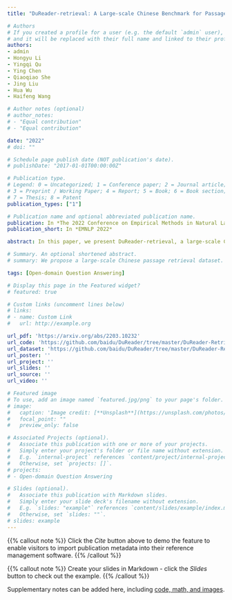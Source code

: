 ```yaml
---
title: "DuReader-retrieval: A Large-scale Chinese Benchmark for Passage Retrieval from Web Search Engine"

# Authors
# If you created a profile for a user (e.g. the default `admin` user), write the username (folder name) here 
# and it will be replaced with their full name and linked to their profile.
authors:
- admin
- Hongyu Li
- Yingqi Qu
- Ying Chen
- Qiaoqiao She
- Jing Liu
- Hua Wu
- Haifeng Wang

# Author notes (optional)
# author_notes:
# - "Equal contribution"
# - "Equal contribution"

date: "2022"
# doi: ""

# Schedule page publish date (NOT publication's date).
# publishDate: "2017-01-01T00:00:00Z"

# Publication type.
# Legend: 0 = Uncategorized; 1 = Conference paper; 2 = Journal article;
# 3 = Preprint / Working Paper; 4 = Report; 5 = Book; 6 = Book section;
# 7 = Thesis; 8 = Patent
publication_types: ["1"]

# Publication name and optional abbreviated publication name.
publication: In *The 2022 Conference on Empirical Methods in Natural Language Processing*
publication_short: In *EMNLP 2022*

abstract: In this paper, we present DuReader-retrieval, a large-scale Chinese dataset for passage retrieval. DuReader-retrieval contains more than 90K queries and over 8M unique passages from Baidu search. To ensure the quality of our benchmark and address the shortcomings in other existing datasets, we (1) reduce the false negatives in development and testing sets by pooling the results from multiple retrievers with human annotations, (2) and remove the training queries that are semantically similar to the development and testing queries. Additionally, we provide two out-of-domain testing sets for cross-domain evaluation, as well as a cross-lingual set that has been manually translated for cross-lingual retrieval. The experiments demonstrate that DuReader-retrieval is challenging and there is still plenty of room for improvement, e.g. salient phrase and syntax mismatch between query and paragraph. These experimental results show that the dense retriever does not generalize well across domains, and cross-lingual retrieval is essentially challenging. DuReader-retrieval is publicly available.

# Summary. An optional shortened abstract.
# summary: We propose a large-scale Chinese passage retrieval dataset. We mainly try to improve the problems that exist in popular English dataset, such as false negatives and testing data leakage, which have been proved to hinder the evaluation of neural retrieval models based on pre-trained language models. In addition, we select and provide two out-of-domain evaluation sets and a Chinese-English cross-lingual retrieval set to facilitate the evaluation of corresponding subtasks. Experiments and analyses of baselines show that passage retrieval is still challenging, e.g., weak domain generalization, factual consistency, grammatical consistency, etc. are still challenging for the recent neural retrieval models.

tags: [Open-domain Question Answering]

# Display this page in the Featured widget?
# featured: true

# Custom links (uncomment lines below)
# links:
# - name: Custom Link
#   url: http://example.org

url_pdf: 'https://arxiv.org/abs/2203.10232'
url_code: 'https://github.com/baidu/DuReader/tree/master/DuReader-Retrieval'
url_dataset: 'https://github.com/baidu/DuReader/tree/master/DuReader-Retrieval'
url_poster: ''
url_project: ''
url_slides: ''
url_source: ''
url_video: ''

# Featured image
# To use, add an image named `featured.jpg/png` to your page's folder. 
# image:
#   caption: 'Image credit: [**Unsplash**](https://unsplash.com/photos/pLCdAaMFLTE)'
#   focal_point: ""
#   preview_only: false

# Associated Projects (optional).
#   Associate this publication with one or more of your projects.
#   Simply enter your project's folder or file name without extension.
#   E.g. `internal-project` references `content/project/internal-project/index.md`.
#   Otherwise, set `projects: []`.
# projects:
# - Open-domain Question Answering

# Slides (optional).
#   Associate this publication with Markdown slides.
#   Simply enter your slide deck's filename without extension.
#   E.g. `slides: "example"` references `content/slides/example/index.md`.
#   Otherwise, set `slides: ""`.
# slides: example
---
```


{{% callout note %}}
Click the *Cite* button above to demo the feature to enable visitors to import publication metadata into their reference management software.
{{% /callout %}}

{{% callout note %}}
Create your slides in Markdown - click the *Slides* button to check out the example.
{{% /callout %}}

Supplementary notes can be added here, including [code, math, and images](https://wowchemy.com/docs/writing-markdown-latex/).

